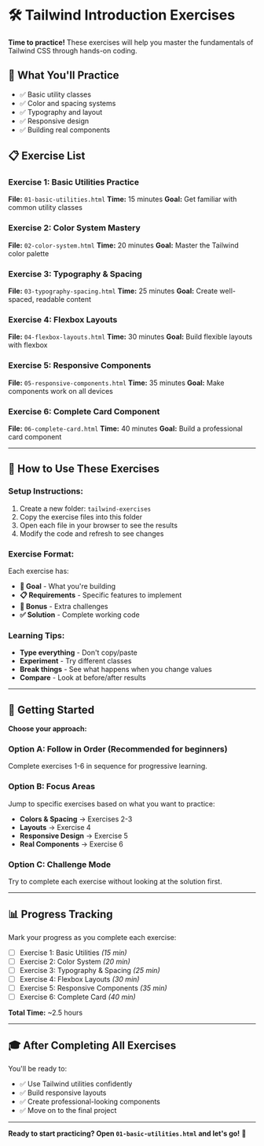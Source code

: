 # 🛠️ Tailwind Introduction Exercises

**Time to practice!** These exercises will help you master the fundamentals of Tailwind CSS through hands-on coding.

## 🎯 What You'll Practice

- ✅ Basic utility classes
- ✅ Color and spacing systems
- ✅ Typography and layout
- ✅ Responsive design
- ✅ Building real components

## 📋 Exercise List

### **Exercise 1: Basic Utilities Practice**

**File:** `01-basic-utilities.html`
**Time:** 15 minutes
**Goal:** Get familiar with common utility classes

### **Exercise 2: Color System Mastery**

**File:** `02-color-system.html`
**Time:** 20 minutes
**Goal:** Master the Tailwind color palette

### **Exercise 3: Typography & Spacing**

**File:** `03-typography-spacing.html`
**Time:** 25 minutes
**Goal:** Create well-spaced, readable content

### **Exercise 4: Flexbox Layouts**

**File:** `04-flexbox-layouts.html`
**Time:** 30 minutes
**Goal:** Build flexible layouts with flexbox

### **Exercise 5: Responsive Components**

**File:** `05-responsive-components.html`
**Time:** 35 minutes
**Goal:** Make components work on all devices

### **Exercise 6: Complete Card Component**

**File:** `06-complete-card.html`
**Time:** 40 minutes
**Goal:** Build a professional card component

---

## 📝 How to Use These Exercises

### **Setup Instructions:**

1. Create a new folder: `tailwind-exercises`
2. Copy the exercise files into this folder
3. Open each file in your browser to see the results
4. Modify the code and refresh to see changes

### **Exercise Format:**

Each exercise has:

- **🎯 Goal** - What you're building
- **📋 Requirements** - Specific features to implement
- **🌟 Bonus** - Extra challenges
- **✅ Solution** - Complete working code

### **Learning Tips:**

- **Type everything** - Don't copy/paste
- **Experiment** - Try different classes
- **Break things** - See what happens when you change values
- **Compare** - Look at before/after results

---

## 🚀 Getting Started

**Choose your approach:**

### **Option A: Follow in Order** (Recommended for beginners)

Complete exercises 1-6 in sequence for progressive learning.

### **Option B: Focus Areas**

Jump to specific exercises based on what you want to practice:

- **Colors & Spacing** → Exercises 2-3
- **Layouts** → Exercise 4
- **Responsive Design** → Exercise 5
- **Real Components** → Exercise 6

### **Option C: Challenge Mode**

Try to complete each exercise without looking at the solution first.

---

## 📊 Progress Tracking

Mark your progress as you complete each exercise:

- [ ] Exercise 1: Basic Utilities _(15 min)_
- [ ] Exercise 2: Color System _(20 min)_
- [ ] Exercise 3: Typography & Spacing _(25 min)_
- [ ] Exercise 4: Flexbox Layouts _(30 min)_
- [ ] Exercise 5: Responsive Components _(35 min)_
- [ ] Exercise 6: Complete Card _(40 min)_

**Total Time:** ~2.5 hours

---

## 🎓 After Completing All Exercises

You'll be ready to:

- ✅ Use Tailwind utilities confidently
- ✅ Build responsive layouts
- ✅ Create professional-looking components
- ✅ Move on to the final project

---

**Ready to start practicing? Open `01-basic-utilities.html` and let's go!** 🚀
